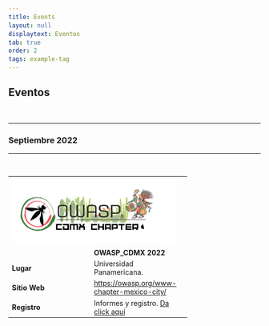 ```yaml
---
title: Events
layout: null
displaytext: Eventos
tab: true
order: 2
tags: example-tag
---
```


## Eventos
<br>
<hr>
<h3>Septiembre 2022</h3>
<hr>
<br>
<table>
  <tbody>
    <tr>
      <td colspan="2"><center><img src="assets/images/OWASP_CDMX.png" alt=""></center></td>
    </tr>
    <tr>
      <td WIDTH="150"><b></b> </td>
      <td WIDTH="125"><b>OWASP_CDMX 2022</b> </td>
      <td> </td>
    </tr>
    <tr>
      <td><b>Lugar</b> </td>
      <td>  Universidad Panamericana.</td>
    </tr>
    <tr>
      <td><b>Sitio Web</b> </td>
      <td> <a rel="nofollow" class="external free" href="https://owasp.org/www-chapter-mexico-city/">https://owasp.org/www-chapter-mexico-city/</a></td>
    </tr>
    <tr>
      <td><b>Registro</b></td>
      <td> Informes y registro. <a rel="nofollow" class="external text" href="http://www.eventbrite.com"> Da click aquí</a></td>
    </tr>
  </tbody>
</table>
<br>
